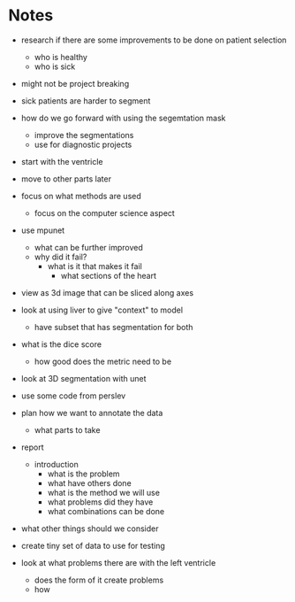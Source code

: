 # Notes
- research if there are some improvements to be done on patient selection
  - who is healthy
  - who is sick
- might not be project breaking
- sick patients are harder to segment
- how do we go forward with using the segemtation mask 
  - improve the segmentations
  - use for diagnostic projects
- start with the ventricle
- move to other parts later
- focus on what methods are used
  - focus on the computer science aspect
- use mpunet
  - what can be further improved
  - why did it fail?
    - what is it that makes it fail
      - what sections of the heart
- view as 3d image that can be sliced along axes
- look at using liver to give "context" to model
  - have subset that has segmentation for both
- what is the dice score
  - how good does the metric need to be
- look at 3D segmentation with unet
- use some code from perslev
- plan how we want to annotate the data
  - what parts to take

- report
  - introduction
    - what is the problem
    - what have others done
    - what is the method we will use
    - what problems did they have
    - what combinations can be done 

- what other things should we consider
- create tiny set of data to use for testing
- look at what problems there are with the left ventricle
  - does the form of it create problems
  - how 